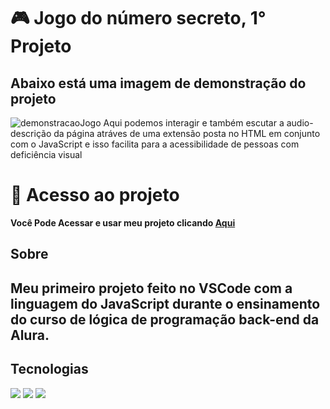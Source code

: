 <h1>🎮 Jogo do número secreto, 1° Projeto</h1>

## Abaixo está uma imagem de demonstração do projeto

![demonstracaoJogo](https://github.com/zonixy/Jogo-Numero-Secreto/assets/157077331/c6590e87-77d9-418e-88b3-47a395d8199b)
Aqui podemos interagir e também escutar a audio-descrição da página atráves de uma extensão posta no HTML em conjunto com o JavaScript e isso facilita para a acessibilidade de pessoas com deficiência visual

# 📁 Acesso ao projeto

**Você Pode Acessar e usar meu projeto clicando <a href="https://primeiro-projeto-liard.vercel.app/" target="_blank" rel="noopener">Aqui</a>**

<h2> Sobre <h2>
<p>Meu primeiro projeto feito no VSCode com a linguagem do JavaScript durante o ensinamento do curso de lógica de programação back-end da Alura.</p>

## Tecnologias
<div>
  <img src="https://img.shields.io/badge/HTML-239120?style=for-the-badge&logo=html5&logoColor=white">
  <img src="https://img.shields.io/badge/CSS-239120?&style=for-the-badge&logo=css3&logoColor=white">
  <img src="https://img.shields.io/badge/JavaScript-F7DF1E?style=for-the-badge&logo=javascript&logoColor=black">
</div>
